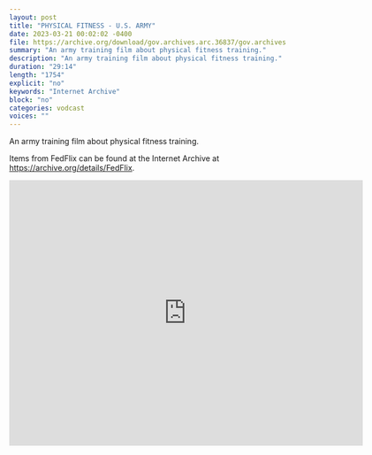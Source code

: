 ```yaml
---
layout: post
title: "PHYSICAL FITNESS - U.S. ARMY"
date: 2023-03-21 00:02:02 -0400
file: https://archive.org/download/gov.archives.arc.36837/gov.archives.arc.36837_512kb.mp4
summary: "An army training film about physical fitness training."
description: "An army training film about physical fitness training."
duration: "29:14"
length: "1754"
explicit: "no" 
keywords: "Internet Archive"
block: "no" 
categories: vodcast
voices: ""
---
```

An army training film about physical fitness training.

Items from FedFlix can be found at the Internet Archive at <https://archive.org/details/FedFlix>.

<iframe src="https://archive.org/embed/gov.archives.arc.36837" width="640" height="480" frameborder="0" webkitallowfullscreen="true" mozallowfullscreen="true" allowfullscreen></iframe>
